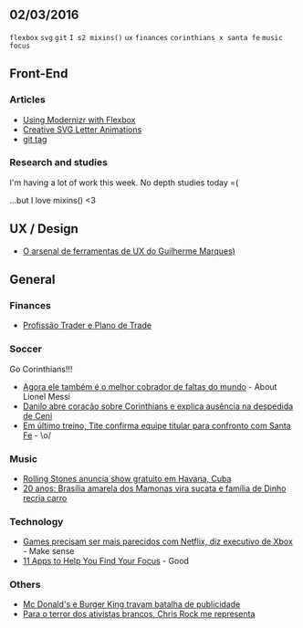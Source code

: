 02/03/2016
----------

`flexbox` `svg` `git` `I s2 mixins()` `ux` `finances` `corinthians x santa fe` `music` `focus`

## Front-End

### Articles

- [Using Modernizr with Flexbox](http://zomigi.com/blog/using-modernizr-with-flexbox/?utm_campaign=CSS%2BLayout%2BNews&utm_medium=email&utm_source=CSS_Layout_News_8) 
- [Creative SVG Letter Animations](http://tympanus.net/codrops/2016/03/02/creative-svg-letter-animations/) 
- [git tag](https://davidwalsh.name/git-tag) 

### Research and studies

I'm having a lot of work this week. No depth studies today =(

...but I love mixins() <3

## UX / Design

- [O arsenal de ferramentas de UX do Guilherme Marques)](http://arquiteturadeinformacao.com/series/arsenal-de-ferramentas-de-ux/o-arsenal-de-ferramentas-de-ux-do-guilherme-marques/)

## General 

### Finances

- [Profissão Trader e Plano de Trade](http://blogdouo.blogspot.com/2016/03/profissao-trader-e-plano-de-trade.html)

### Soccer

Go Corinthians!!!

- [Agora ele também é o melhor cobrador de faltas do mundo](http://espnfc.espn.uol.com.br/barcelona/barcelonizando/8049-agora-ele-tambem-e-o-melhor-cobrador-de-faltas-do-mundo) - About Lionel Messi
- [Danilo abre coração sobre Corinthians e explica ausência na despedida de Ceni](https://www.meutimao.com.br/noticia/204381/danilo_abre_coracao_sobre_corinthians_e_explica_ausencia_na_despedida_de_ceni)
- [Em último treino, Tite confirma equipe titular para confronto com Santa Fe](https://www.meutimao.com.br/noticia/204405/em_ultimo_treino_tite_confirma_equipe_titular_para_confronto_com_santa_fe) - \o/
  
### Music

- [Rolling Stones anuncia show gratuito em Havana, Cuba](http://g1.globo.com/musica/noticia/2016/03/rolling-stones-anuncia-show-gratuito-em-havana-cuba.html) 
- [20 anos: Brasília amarela dos Mamonas vira sucata e família de Dinho recria carro](http://g1.globo.com/sao-paulo/musica/noticia/2016/03/brasilia-amarela-dos-mamonas-vira-sucata-e-familia-de-dinho-recria-carro.html)

### Technology

- [Games precisam ser mais parecidos com Netflix, diz executivo de Xbox](http://g1.globo.com/tecnologia/games/noticia/2016/03/games-precisam-ser-mais-parecidos-com-netflix-diz-executivo-de-xbox.html) - Make sense
- [11 Apps to Help You Find Your Focus](https://medium.com/@producthunt/11-apps-to-help-you-find-your-focus-35dc52952af7#.okh2ahh5g) - Good

### Others

- [Mc Donald's e Burger King travam batalha de publicidade](https://catracalivre.com.br/geral/inusitado/indicacao/mc-donalds-e-burger-king-travam-batalha-de-publicidade/)
- [Para o terror dos ativistas brancos, Chris Rock me representa](https://negao.me/para-o-terror-dos-ativistas-brancos-chris-rock-me-representa-4d2ad1c51bd7?source=reading_list---------13-3)

